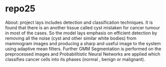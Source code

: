 # repo25

About:
project lays includes detection and classification techniques. It is found that there is an another tissue called cyst mistaken for cancer tumour in most of the cases. So the model lays emphasis on efficient detection by removing all the noise (cyst and other similar white bodies) from mammogram images and producing a sharp and useful image to the system using adaptive mean filters. Further GMM Segmentation is performed on the preprocessed images and Probabilitistic Neural Networks are applied which classifies cancer cells into its phases (normal , benign or malignant).


